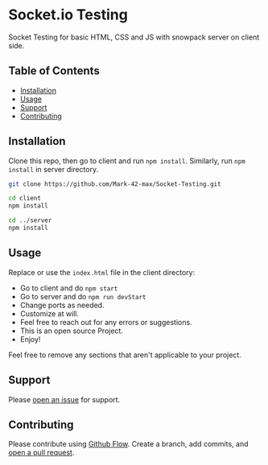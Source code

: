 # Socket.io Testing

Socket Testing for basic HTML, CSS and JS with snowpack server on client side. 

## Table of Contents

- [Installation](#installation)
- [Usage](#usage)
- [Support](#support)
- [Contributing](#contributing)

## Installation

Clone this repo, then go to client and run `npm install`. Similarly, run `npm install` in server directory.

```bash
git clone https://github.com/Mark-42-max/Socket-Testing.git

cd client
npm install

cd ../server 
npm install
```

## Usage

Replace or use the `index.html` file in the client directory:

- Go to client and do `npm start`
- Go to server and do `npm run devStart`
- Change ports as needed.
- Customize at will.
- Feel free to reach out for any errors or suggestions.
- This is an open source Project.
- Enjoy!

Feel free to remove any sections that aren't applicable to your project.

## Support

Please [open an issue](https://github.com/Mark-42-max/Socket-Testing/issues) for support.

## Contributing

Please contribute using [Github Flow](https://guides.github.com/introduction/flow/). Create a branch, add commits, and [open a pull request](https://github.com/Mark-42-max/Socket-Testing/compare/).
